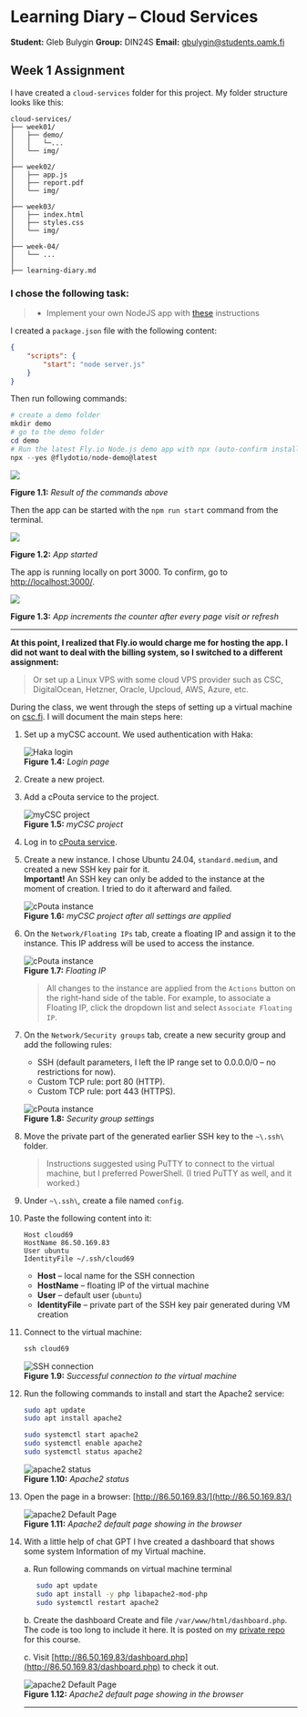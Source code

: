 # Learning Diary – Cloud Services

**Student:** Gleb Bulygin
**Group:** DIN24S
**Email:** [gbulygin@students.oamk.fi](gbulygin@students.oamk.fi)

## Week 1 Assignment

I have created a `cloud-services` folder for this project. My folder structure looks like this:

```
cloud-services/
├── week01/
│   ├── demo/
│   │   └─...
│   └── img/
│
├── week02/
│   ├── app.js
│   ├── report.pdf
│   └── img/
│
├── week03/
│   ├── index.html
│   ├── styles.css
│   └── img/
│
├── week-04/
│   └── ...
│
├── learning-diary.md
```

### I chose the following task:

> - Implement your own NodeJS app with [these](https://fly.io/docs/js/) instructions

I created a `package.json` file with the following content:

```json
{
	"scripts": {
		"start": "node server.js"
	}
}
```

<div style="page-break-after: always;"></div>

Then run following commands:

```powershell
# create a demo folder
mkdir demo
# go to the demo folder
cd demo
# Run the latest Fly.io Node.js demo app with npx (auto-confirm install)
npx --yes @flydotio/node-demo@latest
```

![](./week01/img/1.png)

**Figure 1.1:** _Result of the commands above_

Then the app can be started with the `npm run start` command from the terminal.

![](./week01/img/2.png)

**Figure 1.2:** _App started_

<div style="page-break-after: always;"></div>

The app is running locally on port 3000. To confirm, go to [http://localhost:3000/](http://localhost:3000/).

![](./week01/img/3.png)

**Figure 1.3:** _App increments the counter after every page visit or refresh_

---

<div style="page-break-after: always;"></div>

**At this point, I realized that Fly.io would charge me for hosting the app. I did not want to deal with the billing system, so I switched to a different assignment:**

> Or set up a Linux VPS with some cloud VPS provider such as CSC, DigitalOcean, Hetzner, Oracle, Upcloud, AWS, Azure, etc.

During the class, we went through the steps of setting up a virtual machine on [csc.fi](https://csc.fi/en/). I will document the main steps here:

1. Set up a myCSC account. We used authentication with Haka:

   ![Haka login](./week01/img/4.png)  
   **Figure 1.4:** _Login page_

<div style="page-break-after: always;"></div>

2. Create a new project.

3. Add a cPouta service to the project.

   ![myCSC project](./week01/img/5.png)  
   **Figure 1.5:** _myCSC project_

4. Log in to [cPouta service](https://pouta.csc.fi/).

5. Create a new instance. I chose Ubuntu 24.04, `standard.medium`, and created a new SSH key pair for it.  
   **Important!** An SSH key can only be added to the instance at the moment of creation. I tried to do it afterward and failed.

   ![cPouta instance](./week01/img/6.png)  
   **Figure 1.6:** _myCSC project after all settings are applied_

<div style="page-break-after: always;"></div>

6. On the `Network/Floating IPs` tab, create a floating IP and assign it to the instance. This IP address will be used to access the instance.

   ![cPouta instance](./week01/img/7.png)  
   **Figure 1.7:** _Floating IP_

   > All changes to the instance are applied from the `Actions` button on the right-hand side of the table. For example, to associate a Floating IP, click the dropdown list and select `Associate Floating IP`.

7. On the `Network/Security groups` tab, create a new security group and add the following rules:

   - SSH (default parameters, I left the IP range set to 0.0.0.0/0 – no restrictions for now).
   - Custom TCP rule: port 80 (HTTP).
   - Custom TCP rule: port 443 (HTTPS).

   ![cPouta instance](./week01/img/8.png)  
   **Figure 1.8:** _Security group settings_

8. Move the private part of the generated earlier SSH key to the `~\.ssh\` folder.

   > Instructions suggested using PuTTY to connect to the virtual machine, but I preferred PowerShell. (I tried PuTTY as well, and it worked.)

9. Under `~\.ssh\`, create a file named `config`.

10. Paste the following content into it:

    ```
    Host cloud69
    HostName 86.50.169.83
    User ubuntu
    IdentityFile ~/.ssh/cloud69
    ```

    - **Host** – local name for the SSH connection
    - **HostName** – floating IP of the virtual machine
    - **User** – default user (`ubuntu`)
    - **IdentityFile** – private part of the SSH key pair generated during VM creation

11. Connect to the virtual machine:

    ```powerShell
    ssh cloud69
    ```

    ![SSH connection](./week01/img/9.png)  
    **Figure 1.9:** _Successful connection to the virtual machine_

12. Run the following commands to install and start the Apache2 service:

    ```bash
    sudo apt update
    sudo apt install apache2

    sudo systemctl start apache2
    sudo systemctl enable apache2
    sudo systemctl status apache2
    ```

    ![apache2 status](./week01/img/10.png)  
    **Figure 1.10:** _Apache2 status_

13. Open the page in a browser: [http://86.50.169.83/](http://86.50.169.83/)

    ![apache2 Default Page](./week01/img/11.png)  
    **Figure 1.11:** _Apache2 default page showing in the browser_

14. With a little help of chat GPT I hve created a dashboard that shows some system Information of my Virtual machine.

    a. Run following commands on virtual machine terminal

    ```bash
       sudo apt update
       sudo apt install -y php libapache2-mod-php
       sudo systemctl restart apache2
    ```

    b. Create the dashboard
    Create and file `/var/www/html/dashboard.php`. The code is too long to include it here. It is posted on my [private repo](https://github.com/gllbhh/cloud-servises) for this course.

    c. Visit [http://86.50.169.83/dashboard.php](http://86.50.169.83/dashboard.php) to check it out.

    ![apache2 Default Page](./week01/img/12.png)  
    **Figure 1.12:** _Apache2 default page showing in the browser_

    ***
